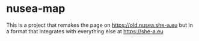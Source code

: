 # nusea-map
This is a project that remakes the page on https://old.nusea.she-a.eu but in a format that integrates with everything else at https://she-a.eu
